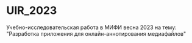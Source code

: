 # UIR_2023
Учебно-исследовательская работа в МИФИ весна 2023 на тему: "Разработка приложения для онлайн-аннотирования медиафайлов"
